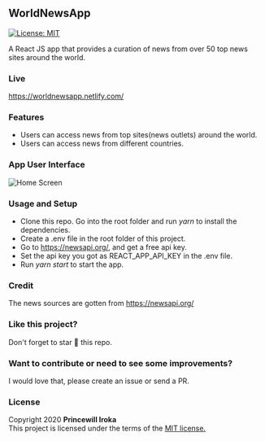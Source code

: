 ## WorldNewsApp
[![License: MIT](https://img.shields.io/badge/License-MIT-yellow.svg)](https://opensource.org/licenses/MIT)

A React JS app that provides a curation of news from over 50 top news sites around the world. 

### Live
https://worldnewsapp.netlify.com/

### Features
- Users can access news from top sites(news outlets) around the world.
- Users can access news from different countries.

### App User Interface

![Home Screen](https://imgur.com/jwN8QXu.png)

### Usage and Setup
- Clone this repo. Go into the root folder and run *yarn* to install the dependencies.
- Create a .env file in the root folder of this project.
- Go to https://newsapi.org/, and get a free api key.
- Set the api key you got as REACT_APP_API_KEY in the .env file.
- Run *yarn start* to start the app.

### Credit
The news sources are gotten from https://newsapi.org/

### Like this project?
Don't forget to star :star2: this repo.

### Want to contribute or need to see some improvements?
I would love that, please create an issue or send a PR.

### License
Copyright 2020 **Princewill Iroka** \
This project is licensed under the terms of the [MIT license.](https://github.com/PrincewillIroka/WorldNewsApp/blob/master/LICENSE)
